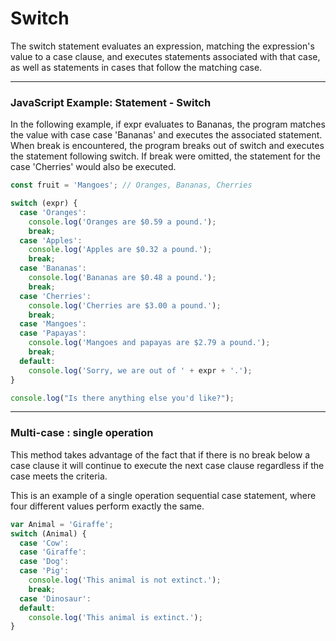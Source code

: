 # Switch 
The switch statement evaluates an expression, matching the expression's value to a case clause, and executes statements associated with that case, as well as statements in cases that follow the matching case.

***

### JavaScript Example: Statement - Switch
In the following example, if expr evaluates to Bananas, the program matches the value with case case 'Bananas' and executes the associated statement. When break is encountered, the program breaks out of switch and executes the statement following switch. If break were omitted, the statement for the case 'Cherries' would also be executed.

```js
const fruit = 'Mangoes'; // Oranges, Bananas, Cherries

switch (expr) {
  case 'Oranges':
    console.log('Oranges are $0.59 a pound.');
    break;
  case 'Apples':
    console.log('Apples are $0.32 a pound.');
    break;
  case 'Bananas':
    console.log('Bananas are $0.48 a pound.');
    break;
  case 'Cherries':
    console.log('Cherries are $3.00 a pound.');
    break;
  case 'Mangoes':
  case 'Papayas':
    console.log('Mangoes and papayas are $2.79 a pound.');
    break;
  default:
    console.log('Sorry, we are out of ' + expr + '.');
}

console.log("Is there anything else you'd like?");
```

***

### Multi-case : single operation
This method takes advantage of the fact that if there is no break below a case clause it will continue to execute the next case clause regardless if the case meets the criteria.

This is an example of a single operation sequential case statement, where four different values perform exactly the same.

```js
var Animal = 'Giraffe';
switch (Animal) {
  case 'Cow':
  case 'Giraffe':
  case 'Dog':
  case 'Pig':
    console.log('This animal is not extinct.');
    break;
  case 'Dinosaur':
  default:
    console.log('This animal is extinct.');
}
```
